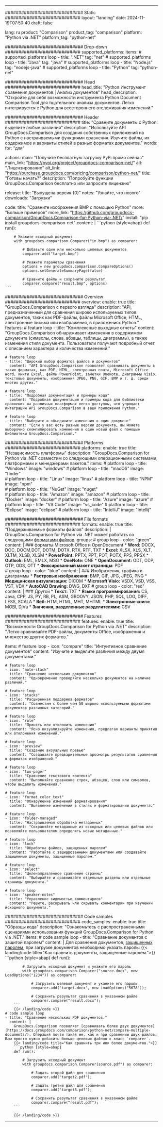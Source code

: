 
---
############################# Static ############################
layout: "landing"
date: 2024-11-19T07:50:40
draft: false

lang: ru
product: "Comparison"
product_tag: "comparison"
platform: "Python via .NET"
platform_tag: "python-net"

############################# Drop-down ############################
supported_platforms:
  items:
    # supported_platforms loop
    - title: ".NET"
      tag: "net"
    # supported_platforms loop
    - title: "Java"
      tag: "java"
    # supported_platforms loop
    - title: "Node.js"
      tag: "nodejs-java"
    # supported_platforms loop
    - title: "Python"
      tag: "python-net"

############################# Head ############################
head_title: "Python Инструмент сравнения документов | Анализ документов"
head_description: "Откройте для себя возможности инструмента Python Document Comparison Tool для тщательного анализа документов. Легко интегрируется с Python для всестороннего отслеживания изменений."

############################# Header ############################
title: "Сравните документы с Python: выделите любые различия"
description: "Используйте API GroupDocs.Comparison для создания собственных приложений на Python с настраиваемыми функциями сравнения. Изучите файлы, их содержимое и варианты стилей в разных форматах документов."
words:
  for: "для"

actions:
  main: "Получите бесплатную загрузку PyPi прямо сейчас"
  main_link: "https://pypi.org/project/groupdocs-comparison-net/"
  alt: "Лицензирование"
  alt_link: "https://purchase.groupdocs.com/pricing/comparison/python-net/"
  title: "Готовы начать?"
  description: "Попробуйте функции GroupDocs.Comparison бесплатно или запросите лицензию"

release:
  title: "Выпущена версия {0}"
  notes: "Узнайте, что нового"
  downloads: "Загрузки"

code:
  title: "Сравните изображения BMP с помощью Python"
  more: "Больше примеров"
  more_link: "https://github.com/groupdocs-comparison/GroupDocs.Comparison-for-Python-via-.NET/"
  install: "pip install groupdocs-comparison-net"
  content: |
    ```python {style=abap}
    def run():

        # Укажите исходный документ
        with groupdocs.comparison.Comparer("in.bmp") as comparer:

            # Добавьте один или несколько целевых документов
            comparer.add("target.bmp")

            # Укажите параметры сравнения
            options = new groupdocs.comparison.CompareOptions()
            options.setGenerateSummaryPage(false)

            # Сравните файлы и сохраните результат
            comparer.compare("result.bmp", options)
    ```

############################# Overview ############################
overview:
  enable: true
  title: "GroupDocs.Comparison с первого взгляда"
  description: "API, предназначенный для сравнения широко используемых типов документов, таких как PDF-файлы, файлы Microsoft Office, HTML, электронные письма или изображения, в приложениях Python."
  features:
    # feature loop
    - title: "Комплексные выходные отчеты"
      content: "GroupDocs.Comparison обнаруживает изменения в содержимом документа (символы, слова, абзацы, таблицы, диаграммы), а также изменения стиля документа. Пользователи получают подробный отчет с описанием характера и количества изменений."

    # feature loop
    - title: "Широкий выбор форматов файлов и документов"
      content: "API GroupDocs.Comparison позволяет сравнивать документы в таких форматах, как PDF, HTML, электронная почта, Microsoft Office Word, книги Excel, файлы PowerPoint, заметки OneNote, диаграммы Visio, текстовые документы, изображения JPEG, PNG, GIF, BMP и т. д. среди многих других."

    # feature loop
    - title: "Подробная документация и примеры кода"
      content: "Подробная документация и примеры кода для библиотеки сравнения на различных платформах легко доступны, что упрощает интеграцию API GroupDocs.Comparison в ваши приложения Python."

    # feature loop
    - title: "Выберите и объедините изменения в один документ"
      content: "Если у вас есть разные версии документа, вы можете выборочно скомпилировать изменения в один новый файл с помощью библиотеки GroupDocs.Comparison."

############################# Platforms ############################
platforms:
  enable: true
  title: "Независимость платформы"
  description: "GroupDocs.Comparison for Python via .NET совместим со следующими операционными системами, платформами и менеджерами пакетов."
  items:
    # platform loop
    - title: "Windows"
      image: "windows"
    # platform loop
    - title: "macOS"
      image: "finder"      
    # platform loop
    - title: "Linux"
      image: "linux"
    # platform loop
    - title: "NPM"
      image: "npm"  
    # platform loop
    - title: "NuGet"
      image: "nuget"      
    # platform loop
    - title: "Amazon"
      image: "amazon"
    # platform loop
    - title: "Docker"
      image: "docker"
    # platform loop
    - title: "Azure"
      image: "azure"
    # platform loop
    - title: "VS Code"
      image: "vs_code"
    # platform loop
    - title: "Eclipse"
      image: "eclipse"
    # platform loop
    - title: "IntelliJ"
      image: "intellij"

############################# File formats ############################
formats:
  enable: true
  title: "Поддерживаемые форматы файлов"
  description: |
    GroupDocs.Comparison for Python via .NET может работать со следующими [форматами файлов](https://docs.groupdocs.com/comparison/net/supported-document-formats/).
  groups:
    # group loop
    - color: "green"
      content: |
        ### форматы Microsoft Office и OpenDocument
        * **Word:** DOCX, DOC, DOCM,DOT, DOTM, DOTX, RTX, RTF, TXT
        * **Excel:** XLSX, XLS, XLT, XLTM, XLSB, XLSM
        * **PowerPoint:** PPTX, PPT, POT, POTX, PPS, PPSX
        * **Outlook:** EML, EMLX, MSG
        * **OneNote:** ONE
        * **OpenDocument:** ODT, ODP, OTP, ODS, OTT
        * **Фиксированный макет страницы:** PDF        
    # group loop
    - color: "blue"
      content: |
        ### Изображения, графика и диаграммы
        * **Растровые изображения:** BMP, GIF, JPG, JPEG, PNG
        * **Медицинская визуализация:** DICOM
        * **Microsoft Visio:** VSDX, VSD, VSS, VST, VDX
        * **AutoCAD Drawing:** DWG, DXF
      # group loop
    - color: "red"
      content: |
        ### Другой
        * **Текст:** TXT
        * **Языки программирования:** CS, Java, CPP, JS, PY, RB, PL, ASM, GROOVY, JSON, PHP, SQL, LOG, DIFF, LESS, SCALA
        * **Веб:** HTM, HTML, MHT, MHTML
        * **Электронные книги:** MOBI, DjVu
        * **Значения, разделенные разделителями:** CSV

############################# Features ############################
features:
  enable: true
  title: "Возможности GroupDocs.Comparison for Python via .NET"
  description: "Легко сравнивайте PDF-файлы, документы Office, изображения и множество других форматов."

  items:
    # feature loop
    - icon: "compare"
      title: "Интуитивное сравнение документов"
      content: "Изучите и выделите различия между двумя документами."

    # feature loop
    - icon: "note-stack"
      title: "Сравнение нескольких документов"
      content: "Одновременно проверяйте несколько документов на наличие различий."

    # feature loop
    - icon: "stacks"
      title: "Расширенная поддержка форматов"
      content: "Совместим с более чем 50 широко используемыми форматами документов различных категорий."

    # feature loop
    - icon: "rule"
      title: "Принять или отклонить изменения"
      content: "Ясно визуализируйте изменения, предлагая варианты принятия или отклонения изменений."

    # feature loop
    - icon: "preview"
      title: "Создание визуальных превью"
      content: "Создавайте предварительные просмотры результатов сравнения в форматах изображений."

    # feature loop
    - icon: "two-pager"
      title: "Сравнение текстового контента"
      content: "Выполняйте сравнение строк, абзацев, слов или символов, чтобы выделить изменения."

    # feature loop
    - icon: "format_color_text"
      title: "Обнаружение изменений форматирования"
      content: "Выявление изменений в стилях и форматировании документа."

    # feature loop
    - icon: "folder-managed"
      title: "Настраиваемая обработка метаданных"
      content: "Сохраняйте метаданные из исходных или целевых файлов или позволяйте пользователям определять новые метаданные."

    # feature loop
    - icon: "lock"
      title: "Обработка файлов, защищенных паролем"
      content: "Работайте с зашифрованными документами или создавайте защищенные документы, защищенные паролем."

    # feature loop
    - icon: "select"
      title: "Целенаправленное сравнение страниц"
      content: "Выбирайте и сравнивайте отдельные разделы или отдельные страницы документа."

    # feature loop
    - icon: "speaker-notes"
      title: "Управление видимостью комментариев"
      content: "Решите, раскрывать или скрывать комментарии при изучении исходного документа."

############################# Code samples ############################
code_samples:
  enable: true
  title: "Образцы кода"
  description: "Ознакомьтесь с распространенными сценариями использования функций GroupDocs.Comparison for Python via .NET."
  items:
    # code sample loop
    - title: "Сравнение документов с защитой паролем"
      content: |
        Для сравнения документов, [защищенных паролем](https://docs.groupdocs.com/comparison/python-net/load-password-protected-documents/), при загрузке документов необходимо указать пароль:
        {{< landing/code title="Как сравнить документы, защищенные паролем.">}}
        ```python {style=abap}
        def run():

            # Загрузить исходный документ и укажите его пароль
            with groupdocs.comparison.Comparer("source.docx", new LoadOptions("1234")) as comparer:

                # Загрузить целевой документ и укажите его пароль
                comparer.add("target.docx", new LoadOptions("5678"));

                # Сохранить результат сравнения в указанном файле
                comparer.compare("result.docx");
        ```
        {{< /landing/code >}}
    # code sample loop
    - title: "Сравнение нескольких PDF документов."
      content: |
        GroupDocs.Comparison позволяет [сравнивать более двух документов](https://docs.groupdocs.com/comparison/python-net/compare-multiple-documents/). Операция почти такая же, как и при сравнении двух файлов. Вам просто нужно добавить больше целевых файлов в класс `comparer`.
        {{< landing/code title="Как сравнить три или более документов.">}}
        ```python {style=abap}
        def run():

            # Загрузить исходный документ
            with groupdocs.comparison.Comparer(source.pdf") as comparer:

                # Задать второй файл для сравнения
                comparer.add("target2.pdf");

                # Задать третий файл для сравнения
                comparer.add("target3.pdf");

                # Сохранить результат сравнения в указанном файле
                comparer.compare("result.pdf");
        ```

        {{< /landing/code >}}

---